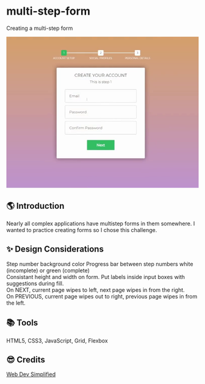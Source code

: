 # multi-step-form

Creating a multi-step form

![Project Screen Capture](/images/ScreenCapStep1.png)

## 🌎 Introduction

Nearly all complex applications have multistep forms in them somewhere. I wanted to practice creating forms so I chose this challenge.

## :sparkles: Design Considerations

Step number background color 
Progress bar between step numbers white (incomplete) or green (complete)  
Consistant height and width on form. 
Put labels inside input boxes with suggestions during fill.  
On NEXT, current page wipes to left, next page wipes in from the right.  
On PREVIOUS, current page wipes out to right, previous page wipes in from the left.  

## 📚 Tools

HTML5, CSS3, JavaScript, Grid, Flexbox

## :sunglasses: Credits

[Web Dev Simplified](https://www.youtube.com/watch?v=VdqtdKXxKhM)



